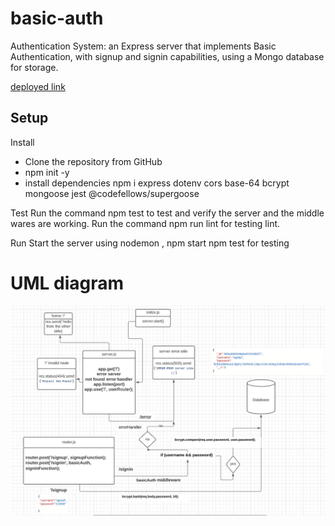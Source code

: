 # basic-auth

Authentication System: an Express server that implements Basic Authentication, with signup and signin capabilities, using a Mongo database for storage.

[deployed link](https://basic-auth-raghad.herokuapp.com/)

## Setup
 
Install

* Clone the repository from GitHub
* npm init -y
* install dependencies npm i express dotenv cors base-64 bcrypt mongoose jest @codefellows/supergoose 

Test
Run the command npm test to test and verify the server and the middle wares are working.
Run the command npm run lint for testing lint.

Run
Start the server using nodemon , npm start
npm test for testing 


# UML diagram 

![diagram ](./auth-diagram.PNG)
